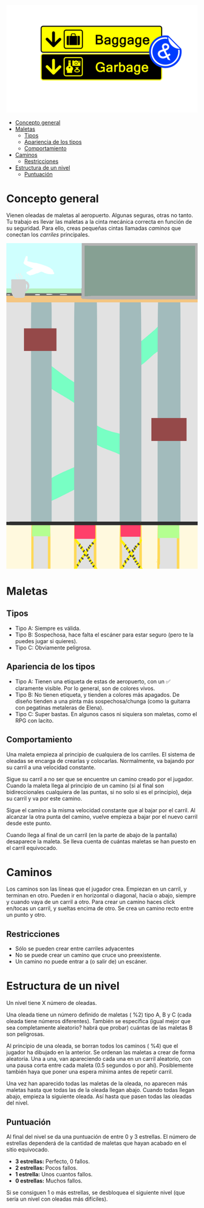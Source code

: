 ![Baggage & Garbage](https://github.com/FresisuisHunters/BaggageAndGarbage/blob/master/Concept%20Art/Logos/logo%20juego.png?raw=true) 
- [Concepto general](#concepto-general)
- [Maletas](#maletas)
  * [Tipos](#tipos)
  * [Apariencia de los tipos](#apariencia-de-los-tipos)
  * [Comportamiento](#comportamiento)
- [Caminos](#caminos)
  * [Restricciones](#restricciones)
- [Estructura de un nivel](#estructura-de-un-nivel)
  * [Puntuación](#puntuación)

# Concepto general
Vienen oleadas de maletas al aeropuerto. Algunas seguras, otras no tanto. Tu trabajo es llevar las maletas a la cinta mecánica correcta en función de su seguridad. Para ello, creas pequeñas cintas llamadas *caminos* que conectan los *carriles* principales.

![alt text](https://github.com/FresisuisHunters/BaggageAndGarbage/blob/master/Concept%20Art/UI/mockup_gameplay.png?raw=true)

# Maletas
## Tipos 
- Tipo A: Siempre es válida.
- Tipo B: Sospechosa, hace falta el escáner para estar seguro (pero te la puedes jugar si quieres).
- Tipo C: Obviamente peligrosa.

## Apariencia de los tipos
- Tipo A: Tienen una etiqueta de estas de aeropuerto, con un ✅ claramente visible. Por lo general, son de colores vivos.
- Tipo B: No tienen etiqueta, y tienden a colores más apagados. De diseño tienden a una pinta más sospechosa/chunga (como la guitarra con pegatinas metaleras de Elena).
- Tipo C: Super bastas. En algunos casos ni siquiera son maletas, como el RPG con lacito.

## Comportamiento
Una maleta empieza al principio de cualquiera de los carriles. El sistema de oleadas se encarga de crearlas y colocarlas.
Normalmente, va bajando por su carril a una velocidad constante.

Sigue su carril a no ser que se encuentre un camino creado por el jugador. Cuando la maleta llega al principio de un camino (si al final son bidireccionales cualquiera de las puntas, si no solo si es el principio), deja su carril y va por este camino. 

Sigue el camino a la misma velocidad constante que al bajar por el carril. Al alcanzar la otra punta del camino, vuelve empieza a bajar por el nuevo carril desde este punto.

Cuando llega al final de un carril (en la parte de abajo de la pantalla) desaparece la maleta. Se lleva cuenta de cuántas maletas se han puesto en el carril equivocado.

# Caminos
Los caminos son las líneas que el jugador crea. Empiezan en un carril, y terminan en otro. Pueden ir en horizontal o diagonal, hacia o abajo, siempre y cuando vaya de un carril a otro.
Para crear un camino haces click en/tocas un carril, y sueltas encima de otro. Se crea un camino recto entre un punto y otro.

## Restricciones
- Sólo se pueden crear entre carriles adyacentes
- No se puede crear un camino que cruce uno preexistente.
- Un camino no puede entrar a (o salir de) un escáner.

# Estructura de un nivel
Un nivel tiene X número de oleadas.

Una oleada tiene un número definido de maletas ( %2) tipo A, B y C (cada oleada tiene números diferentes).
También se especifica (igual mejor que sea completamente aleatorio? habrá que probar) cuántas de las maletas B son peligrosas.

Al principio de una oleada, se borran todos los caminos ( %4) que el jugador ha dibujado en la anterior.
Se ordenan las maletas a crear de forma aleatoria. Una a una, van apareciendo cada una en un carril aleatorio, con una pausa corta entre cada maleta (0.5 segundos o por ahí). Posiblemente también haya que poner una espera mínima antes de repetir carril.

Una vez han aparecido todas las maletas de la oleada, no aparecen más maletas hasta que todas las de la oleada llegan abajo.
Cuando todas llegan abajo, empieza la siguiente oleada. Así hasta que pasen todas las oleadas del nivel.

## Puntuación
Al final del nivel se da una puntuación de entre 0 y 3 estrellas.
El número de estrellas dependerá de la cantidad de maletas que hayan acabado en el sitio equivocado.
- **3 estrellas:** Perfecto, 0 fallos.
- **2 estrellas:** Pocos fallos.
- **1 estrella:** Unos cuantos fallos.
- **0 estrellas:** Muchos fallos.

Si se consiguen 1 o más estrellas, se desbloquea el siguiente nivel (que sería un nivel con oleadas más difíciles).
